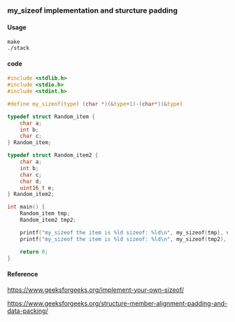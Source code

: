 ### my_sizeof implementation and sturcture padding

#### Usage
```
make
./stack
```

#### code
```C
#include <stdlib.h>
#include <stdio.h>
#include <stdint.h>

#define my_sizeof(type) (char *)(&type+1)-(char*)(&type) 

typedef struct Random_item {
    char a;
    int b;
    char c;
} Random_item;

typedef struct Random_item2 {
    char a;
    int b;
    char c;
    char d;
    uint16_t e;
} Random_item2;

int main() {
    Random_item tmp;
    Random_item2 tmp2;

    printf("my_sizeof the item is %ld sizeof: %ld\n", my_sizeof(tmp), sizeof(tmp));
    printf("my_sizeof the item is %ld sizeof: %ld\n", my_sizeof(tmp2), sizeof(tmp2));

    return 0;
}
```

#### Reference
https://www.geeksforgeeks.org/implement-your-own-sizeof/

https://www.geeksforgeeks.org/structure-member-alignment-padding-and-data-packing/


